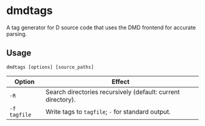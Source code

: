 dmdtags
=======

A tag generator for D source code that uses the DMD frontend for accurate
parsing.

Usage
-----

    dmdtags [options] [source_paths]

|Option      |Effect                                                      |
|------------|------------------------------------------------------------|
|`-R`        |Search directories recursively (default: current directory).|
|`-f tagfile`|Write tags to `tagfile`; `-` for standard output.           |

